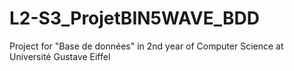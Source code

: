 # L2-S3_ProjetBIN5WAVE_BDD
 Project for "Base de données" in 2nd year of Computer Science at Université Gustave Eiffel
